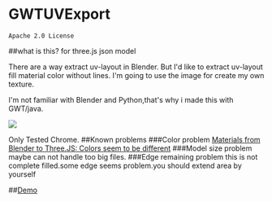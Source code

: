 GWTUVExport
==================
`Apache 2.0 License`

##what is this?
for three.js json model

There are a way extract uv-layout in Blender.
But I'd like to extract uv-layout fill material color without lines.
I'm going to use the image for create my own texture.

I'm not familiar with Blender and Python,that's why i made this with GWT/java.

![](http://akjava.github.io/GWTUVExport/imgs/filled_uv.png)

Only Tested Chrome.
##Known problems
###Color problem
[Materials from Blender to Three.JS: Colors seem to be different](http://blender.stackexchange.com/questions/34728/materials-from-blender-to-three-js-colors-seem-to-be-different)
###Model size problem
maybe can not handle too big files.
###Edge remaining problem
this is not complete filled.some edge seems problem.you should extend area by yourself

##[Demo](http://akjava.github.io/GWTUVExport/war/GWTUVExport.html)

